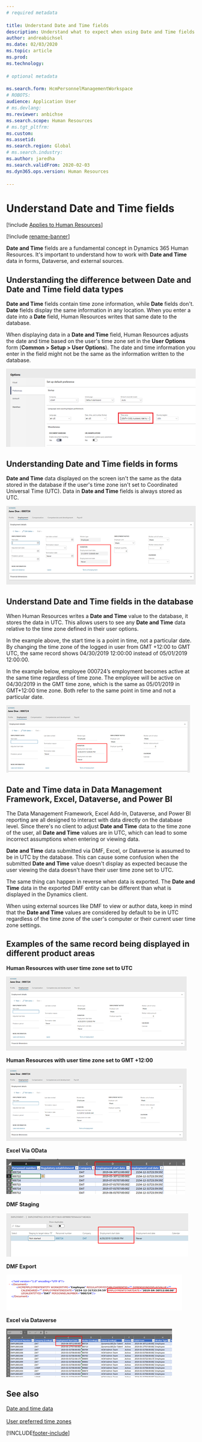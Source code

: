 ```yaml
---
# required metadata

title: Understand Date and Time fields
description: Understand what to expect when using Date and Time fields in Microsoft Dynamics 365 Human Resources.
author: andreabichsel
ms.date: 02/03/2020
ms.topic: article
ms.prod: 
ms.technology: 

# optional metadata

ms.search.form: HcmPersonnelManagementWorkspace
# ROBOTS: 
audience: Application User
# ms.devlang: 
ms.reviewer: anbichse
ms.search.scope: Human Resources
# ms.tgt_pltfrm: 
ms.custom: 
ms.assetid: 
ms.search.region: Global
# ms.search.industry: 
ms.author: jaredha
ms.search.validFrom: 2020-02-03
ms.dyn365.ops.version: Human Resources

---
```


# Understand Date and Time fields

[!include [Applies to Human Resources](../includes/applies-to-hr.md)]

[!include [rename-banner](~/includes/cc-data-platform-banner.md)]

**Date and Time** fields are a fundamental concept in Dynamics 365 Human Resources. It's important to understand how to work with **Date and Time** data in forms, Dataverse, and external sources.

## Understanding the difference between Date and Date and Time field data types

**Date and Time** fields contain time zone information, while **Date** fields don't. **Date** fields display the same information in any location. When you enter a date into a **Date** field, Human Resources writes that same date to the database.

When displaying data in a **Date and Time** field, Human Resources adjusts the date and time based on the user's time zone set in the **User Options** form (**Common > Setup > User Options**). The date and time information you enter in the field might not be the same as the information written to the database.

[![User options form](./media/useroptionsform.png)](./media/useroptionsform.png)

## Understanding Date and Time fields in forms 

**Date and Time** data displayed on the screen isn't the same as the data stored in the database if the user's time zone isn't set to Coordinated Universal Time (UTC). Data in **Date and Time** fields is always stored as UTC.

[![Worker form UTC](./media/worker-form.png)](./media/worker-form.png)

## Understand Date and Time fields in the database 

When Human Resources writes a **Date and Time** value to the database, it stores the data in UTC. This allows users to see any **Date and Time** data relative to the time zone defined in their user options.
 
In the example above, the start time is a point in time, not a particular date. By changing the time zone of the logged in user from GMT +12:00 to GMT UTC, the same record shows 04/30/2019 12:00:00 instead of 05/01/2019 12:00:00.
  
In the example below, employee 000724’s employment becomes active at the same time regardless of time zone. The employee will be active on 04/30/2019 in the GMT time zone, which is the same as 05/01/2019 in GMT+12:00 time zone. Both refer to the same point in time and not a particular date. 

[![Worker form GMT](./media/worker-form2.png)](./media/worker-form2.png)

## Date and Time data in Data Management Framework, Excel, Dataverse, and Power BI 

The Data Management Framework, Excel Add-In, Dataverse, and Power BI reporting are all designed to interact with data directly on the database level. Since there's no client to adjust **Date and Time** data to the time zone of the user, all **Date and Time** values are in UTC, which can lead to some incorrect assumptions when entering or viewing data.  
 
**Date and Time** data submitted via DMF, Excel, or Dataverse is assumed to be in UTC by the database. This can cause some confusion when the submitted **Date and Time** value doesn't display as expected because the user viewing the data doesn't have their user time zone  set to UTC. 
 
The same thing can happen in reverse when data is exported. The **Date and Time** data in the exported DMF entity can be different than what is displayed in the Dynamics client. 
 
When using external sources like DMF to view or author data, keep in mind that the **Date and Time** values are considered by default to be in UTC regardless of the time zone of the user's computer or their current user time zone settings. 

## Examples of the same record being displayed in different product areas 

**Human Resources with user time zone set to UTC**

[![Worker form set to UTC](./media/worker-form3.png)](./media/worker-form3.png)

**Human Resources with user time zone set to GMT +12:00** 

[![Worker form set to GMT](./media/worker-form4.png)](./media/worker-form4.png)

**Excel Via OData**

[![Excel Via OData](./media/Excelviaodata.png)](./media/Excelviaodata.png)

**DMF Staging**

[![DMF Staging](./media/DMFStaging.png)](./media/DMFStaging.png)

**DMF Export**

[![DMF Export](./media/DMFexport.png)](./media/DMFexport.png)

**Excel via Dataverse**

[![Excel via Dataverse](./media/ExcelCDS.png)](./media/ExcelCDS.png)

## See also

[Date and time data](https://docs.microsoft.com/dynamics365/unified-operations/fin-and-ops/organization-administration/date-time-zones)<br></br>
[User preferred time zones](https://docs.microsoft.com/dynamics365/unified-operations/fin-and-ops/organization-administration/tasks/set-users-preferred-time-zone) 


[!INCLUDE[footer-include](../includes/footer-banner.md)]